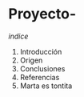 # Proyecto-

*indice*
1. Introducción 
2. Origen 
3. Conclusiones 
4. Referencias 
5. Marta es tontita 

